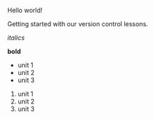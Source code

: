 Hello world!

Getting started with our version control lessons.

*italics*

**bold**

* unit 1
* unit 2
* unit 3

1. unit 1
2. unit 2
3. unit 3
